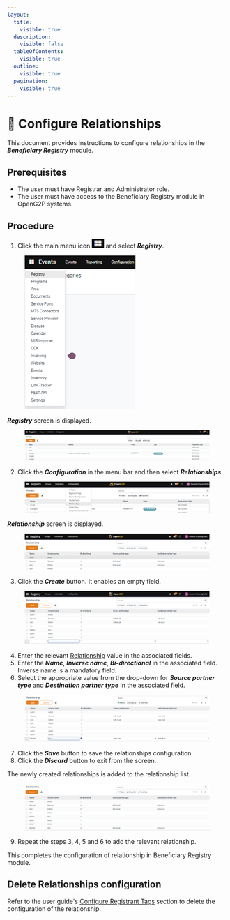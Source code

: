 ```yaml
---
layout:
  title:
    visible: true
  description:
    visible: false
  tableOfContents:
    visible: true
  outline:
    visible: true
  pagination:
    visible: true
---
```


# 📔 Configure Relationships

This document provides instructions to configure relationships in the _**Beneficiary Registry**_ module.

## Prerequisites

* The user must have Registrar and Administrator role.
* The user must have access to the Beneficiary Registry module in OpenG2P systems.

## Procedure

1. Click the main menu icon ![](../../../../../.gitbook/assets/main-menu.png) and select _**Registry**_.

<figure><img src="../../../../../.gitbook/assets/main-menu-registry.png" alt=""><figcaption></figcaption></figure>

_**Registry**_ screen is displayed.

<figure><img src="../../../../../.gitbook/assets/registry.png" alt=""><figcaption></figcaption></figure>

2. Click the _**Configuration**_ in the menu bar and then select _**Relationships**_.

<figure><img src="../../../../../.gitbook/assets/relationship-config-br.png" alt=""><figcaption></figcaption></figure>

_**Relationship**_ screen is displayed.

<figure><img src="../../../../../.gitbook/assets/relationship-config-screen-br.png" alt=""><figcaption></figcaption></figure>

3. Click the _**Create**_ button. It enables an empty field.

<figure><img src="../../../../../.gitbook/assets/relationship-config-new-field-br.png" alt=""><figcaption></figcaption></figure>

4. Enter the relevant [Relationship](../#relationships) value in the associated fields.
5. Enter the _**Name**_, _**Inverse name**_, _**Bi-directional**_ in the associated field. Inverse name is a mandatory field.&#x20;
6. Select the appropriate value from the drop-down for _**Source partner type**_ and _**Destination partner type**_ in the associated field.

<figure><img src="../../../../../.gitbook/assets/relationship-config-fill-field-br.png" alt=""><figcaption></figcaption></figure>

7. Click the _**Save**_ button to save the relationships configuration.
8. Click the _**Discard**_ button to exit from the screen.

The newly created relationships is added to the relationship list.

<figure><img src="../../../../../.gitbook/assets/relationship-config-list-br.png" alt=""><figcaption></figcaption></figure>

9. Repeat the steps 3, 4, 5 and 6 to add the relevant relationship.

This completes the configuration of relationship in Beneficiary Registry module.

## Delete Relationships configuration

Refer to the user guide's [Configure Registrant Tags](configure-registrant-tags.md#delete-registrant-tags) section to delete the configuration of the relationship.
